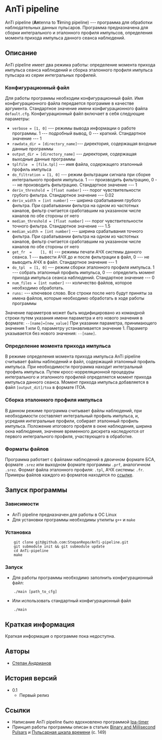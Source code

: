 
# AnTi pipeline

AnTi pipeline  (**An**tenna to **Ti**ming pipeline) --- программа для обработки наблюдательных данных пульсаров. Программа предназначена для сборки интегрального и эталонного профиля импульсов, определения момента прихода импульса данного сеанса наблюдений.

## Описание 

AnTi pipeline имеет два режима работы: определение момента прихода импульса сеанса наблюдений и сборка эталонного профиля импульса пульсара из серии интегральных профилей.

### Конфигурационный файл
Для работы программы необходим конфигурационный файл. Имя конфигурационного  файла передается программе в качестве аргумента. Стандартное значение имени конфигурационного файла `default.cfg`. Конфигурационный файл включает в себя следующие параметры:
* `verbose = [1, 0]` --- режимы вывода информации о работе программы. 1 --- подробный вывод, 0 --- краткий. Стандартное значение --- 1
* `rawdata_dir = [directory_name]`--- директория, содержащая входные данные программы
* `output_dir = [directory_name]` --- директория, содержащая выходные данные программы
* `tplfile  = [file.tpl]` --- имя файла, содержащего эталонный профиль импульса
* `do_filtration = [1, 0]` --- режим фильтрации сигнала при сборке интегрального профиля импульса. 1 --- производить фильтрацию, 0 --- не производить фильтрацию. Стандартное значение --- 1
* `deriv_threshold = [float number]` --- порог чувствительности грубого фильтра. Стандартное значение --- 0.02
* `deriv_width = [int number]` --- ширина срабатывания грубого фильтра. При срабатывании фильтра на одном из частотных каналов, фильтр считается сработавшим на указанном числе каналов по обе стороны от него
* `median_threshold = [float number]` --- порог чувствительности точного фильтра. Стандартное значение --- 1.5
* `median_width = [int number]` --- ширина срабатывания точного фильтра. При срабатывании фильтра на одном из частотных каналов, фильтр считается сработавшим на указанном числе каналов по обе стороны от него
* `get_fr  =	[1, 0]` --- режимы печати АЧХ системы данного сеанса. 1 --- вывести АЧХ до и после фильтрации в файл, 0 --- не выводить АЧХ в файл. Стандартное значение --- 1
* `do_tpl  = [1, 0]` --- режим сборки эталонного профиля импульса. 1 --- собрать эталонный профиль импульса, 0 --- определить момент прихода импульса сеанса наблюдений. Стандартное значение --- 0
* `num_files = [int number]` --- количество файлов, которое необходимо обработать.
* `runs:` --- ключевое слово. Все строки после него будут приняты за имена файлов, которые необходимо обработать в ходе работы программы

Значение параметров может быть модифицировано из командной строки путем указания имени параметра и его нового значения в формате: `--[name]=[new_value]`
При указании параметра, принимающего значения 1 или 0, параметру устанавливается значение 1. Параметр указывается без нового значения: `--[name]`.

### Определение момента прихода импульса
В режиме определения момента прихода импульса AnTi pipeline считывает файлы наблюдений и файл, содержащий эталонный профиль импульса. При необходимости программа находит интегральный профиль импульса. Путем кросс-корреляционной процедуры интегрального и эталонного профилей определяется момент прихода импульса данного сеанса. Момент прихода импульса добавляется в файл `[output_dit]/toa` в формате ITOA.


### Сборка эталонного профиля импульса
В данном режиме программа считывает файлы наблюдений, при необходимости составляет интегральный профиль импульса, и, усредняя интегральные профили, собирает эталонный профиль импульса. Положение итогового профиля в окне наблюдения, ширина окна наблюдения, значение временного дискрета наследуются от первого интегрального профиля, участвующего в обработке.

### Форматы файлов
Программа работает с файлами наблюдений в двоичном формате БСА, формате `.srez` или выходном формате программы `.prf`, аналогичном `.srez`. Формат файла эталонного профиля: `.tpl`, АЧХ системы: `.fr`.  Примеры файлов каждого из форматов находятся по [ссылке](). 

## Запуск программы

### Зависимости

* AnTi pipeline предназначен для работы в ОС Linux
* Для установки программы необходимы утилиты `g++` и `make`

### Установка
```
    git clone git@github.com:StepanRepo/AnTi-pipeline.git
    git submodule init && git submodule update
    cd AnTi-pipeline
    make 
```

### Запуск

* Для работы программы необходимо заполнить конфигурационный файл:
```
	./main [path_to_cfg]
```
*  Или использовать стандартный конфигурационный файл
```
	./main
```

## Краткая информация
Краткая информация о программе пока недоступна.


## Авторы

* [Степан Андрианов](https://t.me/wizard_of_math)

## История версий

* 0.1
    * Первый релиз

## Ссылки
* Написание AnTi pipeline было вдохновлено программой [lpa-timer](https://github.com/praoPulsarTiming/lpa-timer)
* Принцип работы программы описан в статьях [Binary and Millisecond Pulsars](https://link.springer.com/article/10.12942/lrr-2005-7) и [Пульсарная шкала времени](chrome-extension://bpnedgjmphmmdgecmklcopblfcbhpefm/viewer.html?url=http%3A%2F%2Fproceedings.lebedev.ru%2Fwordpress%2Fwp-content%2Fuploads%2F2013%2F06%2F1989-199.djvu) (с. 149)
